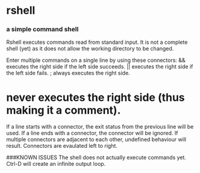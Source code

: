 # rshell
### a simple command shell

Rshell executes commands read from standard input.
It is not a complete shell (yet) as it does not allow the working directory to be changed.

Enter multiple commands on a single line by using these connectors:
&& executes the right side if the left side succeeds.
|| executes the right side if the left side fails.
; always executes the right side.
# never executes the right side (thus making it a comment).

If a line starts with a connector, the exit status from the previous line will be used.
If a line ends with a connector, the connector will be ignored.
If multiple connectors are adjacent to each other, undefined behaviour will result.
Connectors are evaulated left to right.


###KNOWN ISSUES
The shell does not actually execute commands yet.
Ctrl-D will create an infinite output loop.

